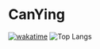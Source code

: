 # CanYing

[![wakatime](https://github-readme-stats.vercel.app/api/wakatime?username=canying&range=last_7_days&layout=compact&theme=radical)](https://wakatime.com/@canying)
![Top Langs](https://github-readme-stats.vercel.app/api/top-langs/?username=CanYing686&layout=donut)
